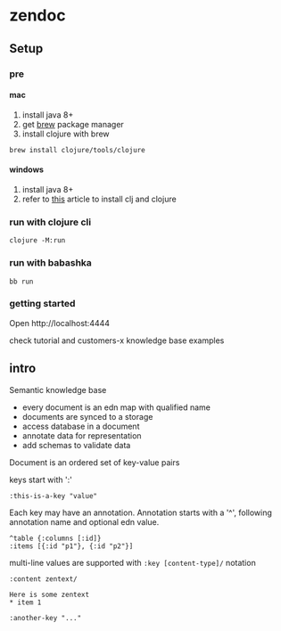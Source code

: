 # zendoc

## Setup

### pre

#### mac
1. install java 8+
2. get [brew](https://brew.sh/) package manager
3. install clojure with brew
```
brew install clojure/tools/clojure
```
#### windows
1. install java 8+
2. refer to [this](https://github.com/clojure/tools.deps.alpha/wiki/clj-on-Windows) article to install clj and clojure

### run with clojure cli

```
clojure -M:run
```

### run with babashka

```
bb run
```

### getting started

Open http://localhost:4444

check tutorial and customers-x knowledge base examples

## intro

Semantic knowledge base

* every document is an edn map with qualified name
* documents are synced to a storage
* access database in a document
* annotate data for representation
* add schemas to validate data

Document is an ordered set of key-value pairs

keys start with ':'

```
:this-is-a-key "value"
```

Each key may have an annotation.
Annotation starts with a '^', following annotation name and optional edn value.

```
^table {:columns [:id]}
:items [{:id "p1"}, {:id "p2"}]

```

multi-line values are supported with `:key [content-type]/` notation

```
:content zentext/

Here is some zentext
* item 1

:another-key "..."
```
